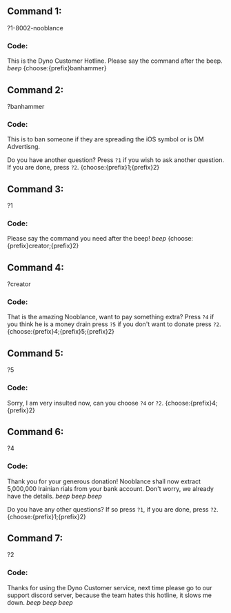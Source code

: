 ## Command 1:
?1-8002-nooblance

### Code:
This is the Dyno Customer Hotline. Please say the command after the beep. *beep* 
{choose:{prefix}banhammer}

## Command 2:
?banhammer

### Code:
This is to ban someone if they are spreading the iOS symbol or is DM Advertisng. 

Do you have another question? Press `?1` if you wish to ask another question. If you are done, press `?2`. 
{choose:{prefix}1;{prefix}2}

## Command 3:
?1

### Code:
Please say the command you need after the beep! *beep* 
{choose:{prefix}creator;{prefix}2}

## Command 4:
?creator

### Code:
That is the amazing Nooblance, want to pay something extra? Press `?4` if you think he is a money drain press `?5` if you don't want to donate press `?2`. 
{choose:{prefix}4;{prefix}5;{prefix}2}

## Command 5:
?5

### Code:
Sorry, I am very insulted now, can you choose `?4` or `?2`.
{choose:{prefix}4;{prefix}2}

## Command 6:
?4

### Code:
Thank you for your generous donation! Nooblance shall now extract 5,000,000 Irainian rials from your bank account. Don't worry, we already have the details. *beep* *beep* *beep*

Do you have any other questions? If so press `?1`, if you are done, press `?2`. 
{choose:{prefix}1;{prefix}2}

## Command 7:
?2

### Code:
Thanks for using the Dyno Customer service, next time please go to our support discord server, because the team hates this hotline, it slows me down. *beep* *beep* *beep*
